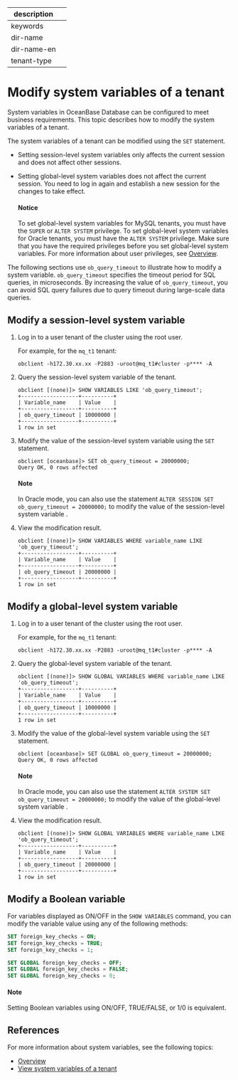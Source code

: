 |description||
|---|---|
|keywords||
|dir-name||
|dir-name-en||
|tenant-type||

# Modify system variables of a tenant

System variables in OceanBase Database can be configured to meet business requirements. This topic describes how to modify the system variables of a tenant.

The system variables of a tenant can be modified using the `SET` statement.

* Setting session-level system variables only affects the current session and does not affect other sessions.
* Setting global-level system variables does not affect the current session. You need to log in again and establish a new session for the changes to take effect.

  <main id="notice" type='notice'>
   <h4>Notice</h4>
   <p>To set global-level system variables for MySQL tenants, you must have the <code>SUPER</code> or <code>ALTER SYSTEM</code> privilege. To set global-level system variables for Oracle tenants, you must have the <code>ALTER SYSTEM</code> privilege. Make sure that you have the required privileges before you set global-level system variables. For more information about user privileges, see <a href="../../500.security-and-permissions/300.access-control/200.user-and-permission/100.user-and-permission-overview.md">Overview</a>. </p>
  </main>

The following sections use `ob_query_timeout` to illustrate how to modify a system variable. `ob_query_timeout` specifies the timeout period for SQL queries, in microseconds. By increasing the value of `ob_query_timeout`, you can avoid SQL query failures due to query timeout during large-scale data queries.

## Modify a session-level system variable

1. Log in to a user tenant of the cluster using the root user.

   For example, for the `mq_t1` tenant:

   ```shell
   obclient -h172.30.xx.xx -P2883 -uroot@mq_t1#cluster -p**** -A
   ```

2. Query the session-level system variable of the tenant.

      ```shell
      obclient [(none)]> SHOW VARIABLES LIKE 'ob_query_timeout';
      +------------------+----------+
      | Variable_name    | Value    |
      +------------------+----------+
      | ob_query_timeout | 10000000 |
      +------------------+----------+
      1 row in set
      ```

3. Modify the value of the session-level system variable using the `SET` statement.

    ```shell
    obclient [oceanbase]> SET ob_query_timeout = 20000000;
    Query OK, 0 rows affected
    ```

    <main id="notice" type='explain'>
    <h4>Note</h4>
    <p>In Oracle mode, you can also use the statement <code>ALTER SESSION SET ob_query_timeout = 20000000;</code> to modify the value of the session-level system variable . </p>
    </main>

4. View the modification result.

    ```shell
    obclient [(none)]> SHOW VARIABLES WHERE variable_name LIKE 'ob_query_timeout';
    +------------------+----------+
    | Variable_name    | Value    |
    +------------------+----------+
    | ob_query_timeout | 20000000 |
    +------------------+----------+
    1 row in set
    ```

## Modify a global-level system variable

1. Log in to a user tenant of the cluster using the root user.

   For example, for the `mq_t1` tenant:

   ```shell
   obclient -h172.30.xx.xx -P2883 -uroot@mq_t1#cluster -p**** -A
   ```

2. Query the global-level system variable of the tenant.

    ```shell
    obclient [(none)]> SHOW GLOBAL VARIABLES WHERE variable_name LIKE  'ob_query_timeout';
    +------------------+----------+
    | Variable_name    | Value    |
    +------------------+----------+
    | ob_query_timeout | 10000000 |
    +------------------+----------+
    1 row in set
    ```

3. Modify the value of the global-level system variable using the `SET` statement.

    ```shell
    obclient [oceanbase]> SET GLOBAL ob_query_timeout = 20000000;
    Query OK, 0 rows affected
    ```

    <main id="notice" type='explain'>
    <h4>Note</h4>
    <p>In Oracle mode, you can also use the statement <code>ALTER SYSTEM SET ob_query_timeout = 20000000;</code> to modify the value of the global-level system variable . </P>
    </main>

4. View the modification result.

   ```shell
   obclient [(none)]> SHOW GLOBAL VARIABLES WHERE variable_name LIKE 'ob_query_timeout';
   +------------------+----------+
   | Variable_name    | Value    |
   +------------------+----------+
   | ob_query_timeout | 20000000 |
   +------------------+----------+
   1 row in set
   ```

## Modify a Boolean variable

For variables displayed as ON/OFF in the `SHOW VARIABLES` command, you can modify the variable value using any of the following methods:

```sql
SET foreign_key_checks = ON;
SET foreign_key_checks = TRUE;
SET foreign_key_checks = 1;

SET GLOBAL foreign_key_checks = OFF;
SET GLOBAL foreign_key_checks = FALSE;
SET GLOBAL foreign_key_checks = 0;
```

<main id="notice" type='explain'>
 <h4>Note</h4>
 <p>Setting Boolean variables using ON/OFF, TRUE/FALSE, or 1/0 is equivalent. </p>
</main>

## References

For more information about system variables, see the following topics:

* [Overview](../../../700.reference/800.configuration-items-and-system-variables/000.configuration-items-and-system-variables-overview.md)
* [View system variables of a tenant](../600.common-tenant-operations/600.view-system-variables-of-tenant.md)
